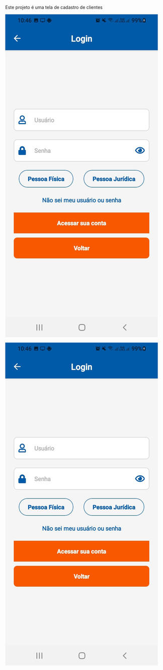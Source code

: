 Este projeto é uma tela de cadastro de clientes 


![Tela 2](./assets/tela2.jpeg)


![Tela 2](./assets/tela2.jpeg)











